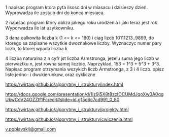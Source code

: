 1 napisac program ktora pyta ilsosc dni w miasacu i dzisieszy dzien. Wyprowadza ile zostalo dni do konca miesiaca.
 
2 napisac program ktory obliza jakegu roku urodzenia i jaki teraz jest rok. Wyporwadza ile lat uzytkowniku.

3 dana calkowita liczba k (1 <= k <= 180) i ciag lizcb 10111213..9899, do ktorego sa zapisane wszytkie dwoznakowe liczby. 
Wyznaczyc numer pary liczb, to ktorej wpada liczba k

4 liczba naturalna z n cyfr jst liczba Armstronga, jezelu suma jego liczb w pierwaztku n, jest rowna samej liczbie. 
Naprzyklad, 153 = 1^3 + 5^3 + 3^3. Napisac program otrzymania wszykich liczb Armstronga, z 3 i 4 liczb.
opisz liste jedno- i dwukierunkow, oraz cykliczne


https://wirtaw.github.io/algorytmy_i_struktury/index.html

https://docs.google.com/presentation/d/1iz9j5X8t8zcIOCUMdJqoXw0A0qgUkwCoV24OZZtf1Fc/edit#slide=id.g15c6c7cd991_0_80

https://wirtaw.github.io/algorytmy_i_struktury/projekty.html

https://wirtaw.github.io/algorytmy_i_struktury/cwiczenia.html

v.poplavskij@gmail.com
